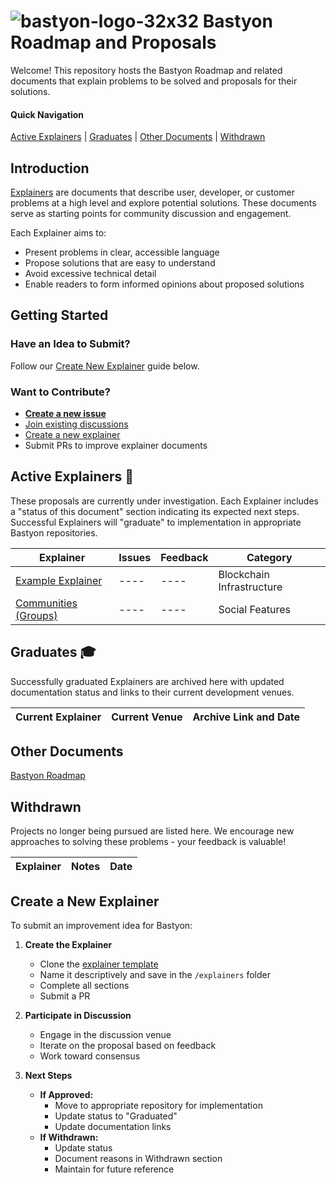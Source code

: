 # ![bastyon-logo-32x32](/assets/bastyon-logo-32x32.png) Bastyon Roadmap and Proposals

Welcome! This repository hosts the Bastyon Roadmap and related documents that explain problems to be solved and proposals for their solutions.

#### Quick Navigation
[Active Explainers](#active-explainers-) | [Graduates](#graduated-) | [Other Documents](#other-documents) | [Withdrawn](#withdrawn)

## Introduction

[Explainers](/explainers/example-explainer.md) are documents that describe user, developer, or customer problems at a high level and explore potential solutions. These documents serve as starting points for community discussion and engagement.

Each Explainer aims to:
- Present problems in clear, accessible language
- Propose solutions that are easy to understand
- Avoid excessive technical detail
- Enable readers to form informed opinions about proposed solutions

## Getting Started

### Have an Idea to Submit?
Follow our [Create New Explainer](#create-a-new-explainer) guide below.

### Want to Contribute?
- **[Create a new issue](https://github.com/pocketnetteam/roadmap/issues/new)**
- [Join existing discussions](https://github.com/pocketnetteam/roadmap/issues)
- [Create a new explainer](#create-a-new-explainer)
- Submit PRs to improve explainer documents

## Active Explainers 📣

These proposals are currently under investigation. Each Explainer includes a "status of this document" section indicating its expected next steps. Successful Explainers will "graduate" to implementation in appropriate Bastyon repositories.

| Explainer | Issues | Feedback | Category |
| --------- | ------ | -------- | -------- |
| [Example Explainer](/explainers/example-explainer.md) | ---- | ---- | Blockchain Infrastructure |
| [Communities (Groups)](/explainers/communities/README_ru.md) | ---- | ---- | Social Features |


## Graduates 🎓

Successfully graduated Explainers are archived here with updated documentation status and links to their current development venues.

| Current Explainer | Current Venue | Archive Link and Date |
| ----------------- | ------------- | --------------------- |


## Other Documents

[Bastyon Roadmap](/roadmap/roadmap.md)

## Withdrawn

Projects no longer being pursued are listed here. We encourage new approaches to solving these problems - your feedback is valuable!

| Explainer | Notes | Date |
| --------- | ----- | ---- |

## Create a New Explainer

To submit an improvement idea for Bastyon:

1. **Create the Explainer**
   - Clone the [explainer template](/explainers/templates/explainer-template.md)
   - Name it descriptively and save in the `/explainers` folder
   - Complete all sections
   - Submit a PR

2. **Participate in Discussion**
   - Engage in the discussion venue
   - Iterate on the proposal based on feedback
   - Work toward consensus

3. **Next Steps**
   - **If Approved:**
     - Move to appropriate repository for implementation
     - Update status to "Graduated"
     - Update documentation links
   - **If Withdrawn:**
     - Update status
     - Document reasons in Withdrawn section
     - Maintain for future reference